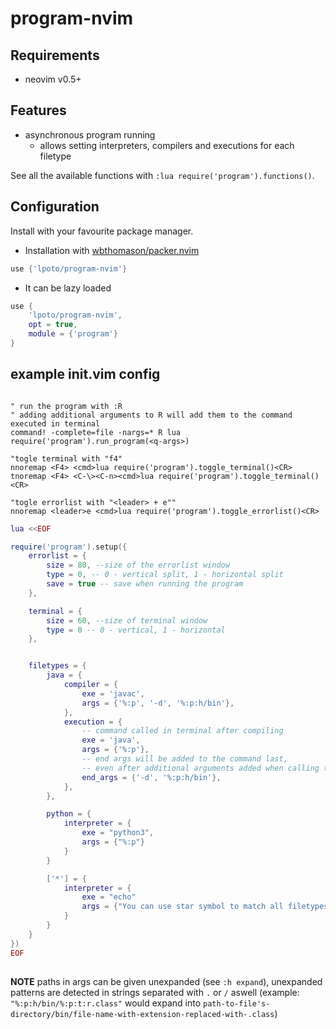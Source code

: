 # program-nvim

## Requirements

- neovim v0.5+

## Features

- asynchronous program running
  - allows setting interpreters, compilers and executions for each filetype

See all the available functions with `:lua require('program').functions()`.

## Configuration

Install with your favourite package manager.

- Installation with [wbthomason/packer.nvim](https://github.com/wbthomason/packer.nvim)

```LUA
use {'lpoto/program-nvim'}
```

- It can be lazy loaded

```LUA
use {
	'lpoto/program-nvim',
	opt = true,
	module = {'program'}
}
```

## example init.vim config

```VIM

" run the program with :R
" adding additional arguments to R will add them to the command executed in terminal
command! -complete=file -nargs=* R lua require('program').run_program(<q-args>)

"togle terminal with "f4"
nnoremap <F4> <cmd>lua require('program').toggle_terminal()<CR>
tnoremap <F4> <C-\><C-n><cmd>lua require('program').toggle_terminal()<CR>

"togle errorlist with "<leader> + e""
nnoremap <leader>e <cmd>lua require('program').toggle_errorlist()<CR>

```

```LUA
lua <<EOF

require('program').setup({
	errorlist = {
		size = 80, --size of the errorlist window
		type = 0, -- 0 - vertical split, 1 - horizontal split
		save = true -- save when running the program
	},

	terminal = {
		size = 60, --size of terminal window
		type = 0 -- 0 - vertical, 1 - horizontal
	},


	filetypes = {
		java = {
			compiler = {
				exe = 'javac',
				args = {'%:p', '-d', '%:p:h/bin'},
			},
			execution = {
				-- command called in terminal after compiling
				exe = 'java',
				args = {'%:p'},
				-- end args will be added to the command last,
				-- even after additional arguments added when calling the function
				end_args = {'-d', '%:p:h/bin'},
			},
		},

		python = {
			interpreter = {
				exe = "python3",
				args = {"%:p"}
			}
		}

        ['*'] = {
            interpreter = {
                exe = "echo"
                args = {"You can use star symbol to match all filetypes"}
            }
        }
	}
})
EOF

```

##

**NOTE** paths in args can be given unexpanded (see `:h expand`),
unexpanded patterns are detected in strings separated with `.` or `/` aswell
(example: `"%:p:h/bin/%:p:t:r.class"` would expand into `path-to-file's-directory/bin/file-name-with-extension-replaced-with-.class`)

